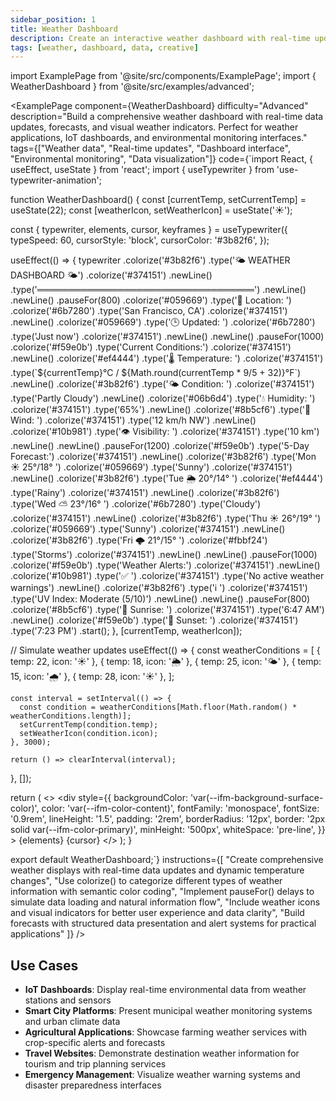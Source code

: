 ```yaml
---
sidebar_position: 1
title: Weather Dashboard
description: Create an interactive weather dashboard with real-time updates
tags: [weather, dashboard, data, creative]
---
```


import ExamplePage from '@site/src/components/ExamplePage';
import { WeatherDashboard } from '@site/src/examples/advanced';

<ExamplePage
component={WeatherDashboard}
difficulty="Advanced"
description="Build a comprehensive weather dashboard with real-time data updates, forecasts, and visual weather indicators. Perfect for weather applications, IoT dashboards, and environmental monitoring interfaces."
tags={["Weather data", "Real-time updates", "Dashboard interface", "Environmental monitoring", "Data visualization"]}
code={`import React, { useEffect, useState } from 'react';
import { useTypewriter } from 'use-typewriter-animation';

function WeatherDashboard() {
  const [currentTemp, setCurrentTemp] = useState(22);
  const [weatherIcon, setWeatherIcon] = useState('☀️');
  
  const { typewriter, elements, cursor, keyframes } = useTypewriter({
    typeSpeed: 60,
    cursorStyle: 'block',
    cursorColor: '#3b82f6',
  });

  useEffect(() => {
    typewriter
      .colorize('#3b82f6')
      .type('🌤️  WEATHER DASHBOARD  🌤️')
      .colorize('#374151')
      .newLine()
      .type('═══════════════════════════════════')
      .newLine()
      .newLine()
      .pauseFor(800)
      .colorize('#059669')
      .type('📍 Location: ')
      .colorize('#6b7280')
      .type('San Francisco, CA')
      .colorize('#374151')
      .newLine()
      .colorize('#059669')
      .type('🕒 Updated: ')
      .colorize('#6b7280')
      .type('Just now')
      .colorize('#374151')
      .newLine()
      .newLine()
      .pauseFor(1000)
      .colorize('#f59e0b')
      .type('Current Conditions:')
      .colorize('#374151')
      .newLine()
      .colorize('#ef4444')
      .type('🌡️  Temperature: ')
      .colorize('#374151')
      .type(\`\${currentTemp}°C / \${Math.round(currentTemp * 9/5 + 32)}°F\`)
      .newLine()
      .colorize('#3b82f6')
      .type('🌤️  Condition: ')
      .colorize('#374151')
      .type('Partly Cloudy')
      .newLine()
      .colorize('#06b6d4')
      .type('💧 Humidity: ')
      .colorize('#374151')
      .type('65%')
      .newLine()
      .colorize('#8b5cf6')
      .type('💨 Wind: ')
      .colorize('#374151')
      .type('12 km/h NW')
      .newLine()
      .colorize('#10b981')
      .type('👁️  Visibility: ')
      .colorize('#374151')
      .type('10 km')
      .newLine()
      .newLine()
      .pauseFor(1200)
      .colorize('#f59e0b')
      .type('5-Day Forecast:')
      .colorize('#374151')
      .newLine()
      .colorize('#3b82f6')
      .type('Mon ☀️  25°/18°  ')
      .colorize('#059669')
      .type('Sunny')
      .colorize('#374151')
      .newLine()
      .colorize('#3b82f6')
      .type('Tue 🌦️  20°/14°  ')
      .colorize('#ef4444')
      .type('Rainy')
      .colorize('#374151')
      .newLine()
      .colorize('#3b82f6')
      .type('Wed ⛅ 23°/16°  ')
      .colorize('#6b7280')
      .type('Cloudy')
      .colorize('#374151')
      .newLine()
      .colorize('#3b82f6')
      .type('Thu ☀️  26°/19°  ')
      .colorize('#059669')
      .type('Sunny')
      .colorize('#374151')
      .newLine()
      .colorize('#3b82f6')
      .type('Fri 🌩️  21°/15°  ')
      .colorize('#fbbf24')
      .type('Storms')
      .colorize('#374151')
      .newLine()
      .newLine()
      .pauseFor(1000)
      .colorize('#f59e0b')
      .type('Weather Alerts:')
      .colorize('#374151')
      .newLine()
      .colorize('#10b981')
      .type('✅ ')
      .colorize('#374151')
      .type('No active weather warnings')
      .newLine()
      .colorize('#3b82f6')
      .type('ℹ️  ')
      .colorize('#374151')
      .type('UV Index: Moderate (5/10)')
      .newLine()
      .newLine()
      .pauseFor(800)
      .colorize('#8b5cf6')
      .type('🌅 Sunrise: ')
      .colorize('#374151')
      .type('6:47 AM')
      .newLine()
      .colorize('#f59e0b')
      .type('🌇 Sunset: ')
      .colorize('#374151')
      .type('7:23 PM')
      .start();
  }, [currentTemp, weatherIcon]);

  // Simulate weather updates
  useEffect(() => {
    const weatherConditions = [
      { temp: 22, icon: '☀️' },
      { temp: 18, icon: '🌦️' },
      { temp: 25, icon: '🌤️' },
      { temp: 15, icon: '🌧️' },
      { temp: 28, icon: '☀️' },
    ];

    const interval = setInterval(() => {
      const condition = weatherConditions[Math.floor(Math.random() * weatherConditions.length)];
      setCurrentTemp(condition.temp);
      setWeatherIcon(condition.icon);
    }, 3000);

    return () => clearInterval(interval);
  }, []);

  return (
    <>
      <style>{keyframes}</style>
      <div 
        style={{
          backgroundColor: 'var(--ifm-background-surface-color)',
          color: 'var(--ifm-color-content)',
          fontFamily: 'monospace',
          fontSize: '0.9rem',
          lineHeight: '1.5',
          padding: '2rem',
          borderRadius: '12px',
          border: '2px solid var(--ifm-color-primary)',
          minHeight: '500px',
          whiteSpace: 'pre-line',
        }}
      >
        {elements}
        {cursor}
      </div>
    </>
  );
}

export default WeatherDashboard;`}
instructions={[
"Create comprehensive weather displays with real-time data updates and dynamic temperature changes",
"Use colorize() to categorize different types of weather information with semantic color coding",
"Implement pauseFor() delays to simulate data loading and natural information flow",
"Include weather icons and visual indicators for better user experience and data clarity",
"Build forecasts with structured data presentation and alert systems for practical applications"
]}
/>

## Use Cases

- **IoT Dashboards**: Display real-time environmental data from weather stations and sensors
- **Smart City Platforms**: Present municipal weather monitoring systems and urban climate data
- **Agricultural Applications**: Showcase farming weather services with crop-specific alerts and forecasts
- **Travel Websites**: Demonstrate destination weather information for tourism and trip planning services
- **Emergency Management**: Visualize weather warning systems and disaster preparedness interfaces